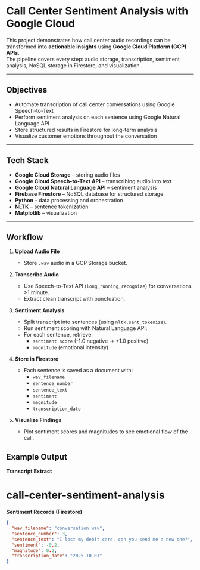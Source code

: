 # Call Center Sentiment Analysis with Google Cloud

This project demonstrates how call center audio recordings can be transformed into **actionable insights** using **Google Cloud Platform (GCP) APIs**.  
The pipeline covers every step: audio storage, transcription, sentiment analysis, NoSQL storage in Firestore, and visualization.

---

##  Objectives

- Automate transcription of call center conversations using Google Speech-to-Text  
- Perform sentiment analysis on each sentence using Google Natural Language API  
- Store structured results in Firestore for long-term analysis  
- Visualize customer emotions throughout the conversation  

---

##  Tech Stack

- **Google Cloud Storage** – storing audio files  
- **Google Cloud Speech-to-Text API** – transcribing audio into text  
- **Google Cloud Natural Language API** – sentiment analysis  
- **Firebase Firestore** – NoSQL database for structured storage  
- **Python** – data processing and orchestration  
- **NLTK** – sentence tokenization  
- **Matplotlib** – visualization  

---

## Workflow

1. **Upload Audio File**  
   - Store `.wav` audio in a GCP Storage bucket.  

2. **Transcribe Audio**  
   - Use Speech-to-Text API (`long_running_recognize`) for conversations >1 minute.  
   - Extract clean transcript with punctuation.  

3. **Sentiment Analysis**  
   - Split transcript into sentences (using `nltk.sent_tokenize`).  
   - Run sentiment scoring with Natural Language API.  
   - For each sentence, retrieve:  
     - `sentiment score` (-1.0 negative → +1.0 positive)  
     - `magnitude` (emotional intensity)  

4. **Store in Firestore**  
   - Each sentence is saved as a document with:  
     - `wav_filename`  
     - `sentence_number`  
     - `sentence_text`  
     - `sentiment`  
     - `magnitude`  
     - `transcription_date`  

5. **Visualize Findings**  
   - Plot sentiment scores and magnitudes to see emotional flow of the call.  


##  Example Output

**Transcript Extract**  
# call-center-sentiment-analysis

**Sentiment Records (Firestore)**  
```json
{
  "wav_filename": "conversation.wav",
  "sentence_number": 3,
  "sentence_text": "I lost my debit card, can you send me a new one?",
  "sentiment": -0.2,
  "magnitude": 0.2,
  "transcription_date": "2025-10-01"
}
